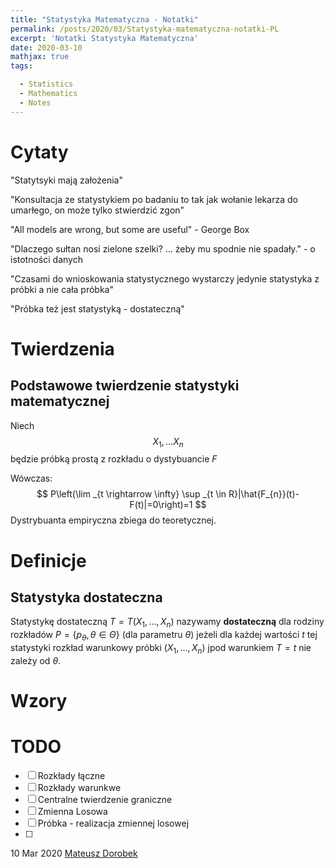 ```yaml
---
title: "Statystyka Matematyczna - Notatki"
permalink: /posts/2020/03/Statystyka-matematyczna-notatki-PL
excerpt: 'Notatki Statystyka Matematyczna'
date: 2020-03-10
mathjax: true
tags:

  - Statistics
  - Mathematics
  - Notes
---
```


# Cytaty

"Statytsyki mają założenia"

"Konsultacja ze statystykiem po badaniu to tak jak wołanie lekarza do umarłego, on może tylko stwierdzić zgon"

"All models are wrong, but some are useful" - George Box

"Dlaczego sułtan nosi zielone szelki? ... żeby mu spodnie nie spadały." - o istotności danych

"Czasami do wnioskowania statystycznego wystarczy jedynie statystyka z próbki a nie cała próbka"

"Próbka też jest statystyką - dostateczną"

# Twierdzenia

## Podstawowe twierdzenie statystyki matematycznej

Niech $$X_1, ... X_n$$ będzie próbką prostą z rozkładu o dystybuancie $F$ 

Wówczas:
$$
P\left(\lim _{t \rightarrow \infty} \sup _{t \in R}|\hat{F_{n}}(t)-F(t)|=0\right)=1
$$
Dystrybuanta empiryczna zbiega do teoretycznej.

# Definicje

## Statystyka dostateczna

Statystykę dostateczną $T = T(X_1, ..., X_n)$ nazywamy **dostateczną** dla rodziny rozkładów $P = \{p_{\theta}, \theta \in \Theta\}$ (dla parametru $\theta$) jeżeli dla każdej wartości $t$ tej statystyki rozkład warunkowy próbki $(X_1, \dots, X_n)$ jpod warunkiem $T = t$ nie zależy od $\theta$.



# Wzory

# TODO

- [ ] Rozkłady łączne
- [ ] Rozkłady warunkwe
- [ ] Centralne twierdzenie  graniczne
- [ ] Zmienna Losowa
- [ ] Próbka - realizacja zmiennej losowej
- [ ] 



10 Mar 2020 [Mateusz Dorobek](https://mateuszdorobek.pl/)